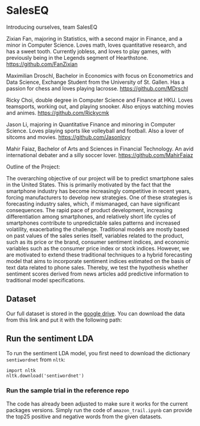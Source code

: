 # SalesEQ
Introducing ourselves, team SalesEQ

Zixian Fan, majoring in Statistics, with a second major in Finance, and a minor in Computer Science. Loves math, loves quantitative research, and has a sweet tooth. Currently jobless, and loves to play games, with previously being in the Legends segment of Hearthstone.
https://github.com/FanZixian

Maximilian Droschl, Bachelor in Economics with focus on Econometrics and Data Science, Exchange Student from the University of St. Gallen. Has a passion for chess and loves playing lacrosse. 
https://github.com/MDrschl

Ricky Choi, double degree in Computer Science and Finance at HKU. Loves teamsports, working out, and playing snooker. Also enjoys watching movies and animes. 
https://github.com/Rickycmk

Jason Li, majoring in Quantitative Finance and minoring in Computer Science. Loves playing sports like volleyball and football. Also a lover of sitcoms and movies.
https://github.com/Jasonlcyy

Mahir Faiaz, Bachelor of Arts and Sciences in Financial Technology. An avid international debater and a silly soccer lover.
https://github.com/MahirFaiaz


Outline of the Project:

The overarching objective of our project will be to predict smartphone sales in the United States. This is primarily motivated by the fact that the smartphone industry has become increasingly competitive in recent years, forcing manufacturers to develop new strategies. One of these strategies is forecasting industry sales, which, if mismanaged, can have significant consequences. The rapid pace of product development, increasing differentiation among smartphones, and relatively short life cycles of smartphones contribute to unpredictable sales patterns and increased volatility, exacerbating the challenge. Traditional models are mostly based on past values of the sales series itself, variables related to the product, such as its price or the brand, consumer sentiment indices, and economic variables such as the consumer price index or stock indices. However, we are motivated to extend these traditional techniques to a hybrid forecasting model that aims to incorporate sentiment indices estimated on the basis of text data related to phone sales. Thereby, we test the hypothesis whether sentiment scores derived from news articles add predictive information to traditional model specifications.

## Dataset
Our full dataset is stored in the [google drive](https://drive.google.com/drive/folders/1t0VqvahJ8TU7xbR--bmxS6kswSmw0B1r?usp=sharing). You can download the data from this link and put it with the following path:



## Run the sentiment LDA
To run the sentiment LDA model, you first need to download the dictionary `sentiwordnet` from `nltk`:

```
import nltk
nltk.download('sentiwordnet')
```

### Run the sample trial in the reference repo
The code has already been adjusted to make sure it works for the current packages versions. Simply run the code of `amazon_trail.ipynb` can provide the top25 positive and negative words from the given datasets.
